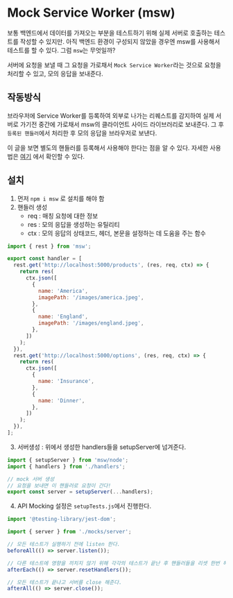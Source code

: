 # Mock Service Worker (msw)

보통 백엔드에서 데이터를 가져오는 부분을 테스트하기 위해 실제 서버로 호출하는 테스트를 작성할 수 있지만. 아직 백엔드 환경이 구성되지 않았을 경우엔 msw를 사용해서 테스트를 할 수 있다.
그럼 `msw`는 무엇일까?

서버에 요청을 보낼 때 그 요청을 가로채서 `Mock Service Worker`라는 것으로 요청을 처리할 수 있고, 모의 응답을 보내준다.

## 작동방식

브라우저에 Service Worker를 등록하여 외부로 나가는 리퀘스트를 감지하여 실제 서버로 가기전 중간에 가로채서 msw의 클라이언트 사이드 라이브러리로 보내준다. 그 후 `등록된 핸들러`에서 처리한 후 모의 응답을 브라우저로 보낸다.

이 글을 보면 별도의 핸들러를 등록해서 사용해야 한다는 점을 알 수 있다.
자세한 사용법은 [여기](https://mswjs.io/docs/getting-started/mocks/rest-api) 에서 확인할 수 있다.

## 설치

1. 먼저 `npm i msw` 로 설치를 해야 함
2. 핸들러 생성
   - req : 매칭 요청에 대한 정보
   - res : 모의 응답을 생성하는 유틸리티
   - ctx : 모의 응답의 상태코드, 헤더, 본문을 설정하는 데 도움을 주는 함수

```js
import { rest } from 'msw';

export const handler = [
  rest.get('http://localhost:5000/products', (res, req, ctx) => {
    return res(
      ctx.json([
        {
          name: 'America',
          imagePath: '/images/america.jpeg',
        },
        {
          name: 'England',
          imagePath: '/images/england.jpeg',
        },
      ])
    );
  }),
  rest.get('http://localhost:5000/options', (res, req, ctx) => {
    return res(
      ctx.json([
        {
          name: 'Insurance',
        },
        {
          name: 'Dinner',
        },
      ])
    );
  }),
];
```

3. 서버생성 : 위에서 생성한 handlers들을 setupServer에 넘겨준다.

```js
import { setupServer } from 'msw/node';
import { handlers } from './handlers';

// mock 서버 생성
// 요청을 보내면 이 핸들러로 요청이 간다!
export const server = setupServer(...handlers);
```

4. API Mocking 설정은 `setupTests.js`에서 진행한다.

```js
import '@testing-library/jest-dom';

import { server } from './mocks/server';

// 모든 테스트가 실행하기 전에 listen 한다.
beforeAll(() => server.listen());

// 다른 테스트에 영향을 끼치지 않기 위해 각각의 테스트가 끝난 후 핸들러들을 리셋 한번 해줘야 한다.
afterEach(() => server.resetHandlers());

// 모든 테스트가 끝나고 서버를 close 해준다.
afterAll(() => server.close());
```
